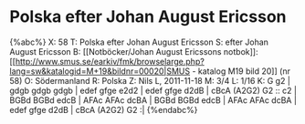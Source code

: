 # Polska efter Johan August Ericsson

{%abc%}
X: 58
T: Polska efter Johan August Ericsson
S: efter Johan August Ericsson
B: [[Notböcker/Johan August Ericssons notbok]]: [[http://www.smus.se/earkiv/fmk/browselarge.php?lang=sw&katalogid=M+19&bildnr=00020|SMUS - katalog M19 bild 20]] (nr 58)
O: Södermanland
R: Polska
Z: Nils L, 2011-11-18
M: 3/4
L: 1/16
K: G
g2 | gdgb gdgb gdgb | edef gfge e2d2 | edef gfge d2dB | cBcA (A2G2) G2 ::
c2 | BGBd BGBd edcB | AFAc AFAc dcBA | BGBd BGBd edcB |
     AFAc AFAc dcBA | edef gfge d2dB | cBcA (A2G2) G2 :|
{%endabc%}
